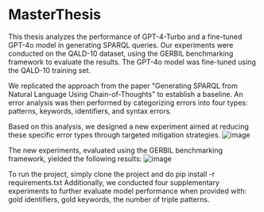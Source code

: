 # MasterThesis
This thesis analyzes the performance of GPT-4-Turbo and a fine-tuned GPT-4o model in generating SPARQL queries. Our experiments were conducted on the QALD-10 dataset, using the GERBIL benchmarking framework to evaluate the results. The GPT-4o model was fine-tuned using the QALD-10 training set.

We replicated the approach from the paper "Generating SPARQL from Natural Language Using Chain-of-Thoughts" to establish a baseline. An error analysis was then performed by categorizing errors into four types: patterns, keywords, identifiers, and syntax errors.

Based on this analysis, we designed a new experiment aimed at reducing these specific error types through targeted mitigation strategies.
![image](https://github.com/user-attachments/assets/3db0a3de-1172-48b0-8d0b-8451cf6f709c)


The new experiments, evaluated using the GERBIL benchmarking framework, yielded the following results:
![image](https://github.com/user-attachments/assets/e213db83-e6ee-4558-80f4-0b0a30d2e88b)

To run the project, simply clone the project and do pip install -r requirements.txt
Additionally, we conducted four supplementary experiments to further evaluate model performance when provided with: gold identifiers, gold keywords, the number of triple patterns.
